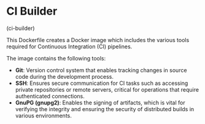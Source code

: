 # CI Builder
(ci-builder)

This Dockerfile creates a Docker image which includes the various tools required for Continuous Integration (CI) pipelines.

The image contains the following tools:

- **Git**: Version control system that enables tracking changes in source code during the development process.
- **SSH**: Ensures secure communication for CI tasks such as accessing private repositories or remote servers, critical for operations that require authenticated connections.
- **GnuPG (gnupg2)**: Enables the signing of artifacts, which is vital for verifying the integrity and ensuring the security of distributed builds in various environments.
